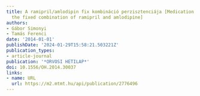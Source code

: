 ```yaml
---
title: A ramipril/amlodipin fix kombináció perzisztenciája [Medication adherence with
  the fixed combination of ramipril and amlodipine]
authors:
- Gábor Simonyi
- Tamás Ferenci
date: '2014-01-01'
publishDate: '2024-01-29T15:58:21.503221Z'
publication_types:
- article-journal
publication: '*ORVOSI HETILAP*'
doi: 10.1556/OH.2014.30037
links:
- name: URL
  url: https://m2.mtmt.hu/api/publication/2776496
---
```

